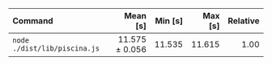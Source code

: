 | Command | Mean [s] | Min [s] | Max [s] | Relative |
|:---|---:|---:|---:|---:|
| `node ./dist/lib/piscina.js` | 11.575 ± 0.056 | 11.535 | 11.615 | 1.00 |
